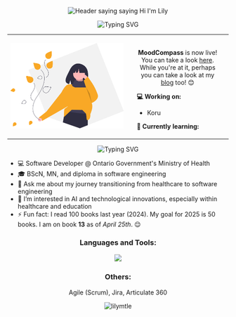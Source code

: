 <p align="center">
  <img src="./assets/images/readme-header.gif" alt="Header saying saying Hi I'm Lily">
</p>


<p align="center"><img src="https://readme-typing-svg.demolab.com?font=&pause=1000&color=FFB942&center=true&width=435&lines=What's+new%3F" alt="Typing SVG" /></p>

<table align="center">
  <tr>
    <td><img src="assets/images/readme-body-img.svg" width="300" alt="illustration of a woman">
</td>
    <td style="vertical-align: top;">
      <div style="background-color: transparent; padding: 1rem; border-radius: 5px; max-width: 200px; max-height: 200px; overflow-y: auto;">
        <p align="center">
          <strong>MoodCompass</strong> is now live! You can take a look <a href="https://mood-compass.vercel.app/">here</a>.
          While you're at it, perhaps you can take a look at my <a href="https://lilyle.dev/blog">blog</a> too! 😊
        </p>
        <strong>💻 Working on:</strong>
        <ul name="list">
          <li name="list__item">Koru</li>
        </ul>
        <strong>🌱 Currently learning:</strong>
        <ul name="list">
          <li name="list__item">Sanity</li>
          <li name="list__item">Python</li>
          <li name="list__item">DSA</li>
        </ul>
        <strong>💡 To learn:</strong>
          <ul name="list">
            <li name="list__item">Nest.js</li>
            <li name="list__item">Docker</li>
            <li name="list__item">MongoDB</li>
            <li name="list__item">.NET</li>
          </ul>
      </div>
    </td>
  </tr>
</table>

<p align="center"><img src="https://readme-typing-svg.demolab.com?font=&pause=1000&color=FFB942&center=true&width=435&lines=Who+am+I%3F" alt="Typing SVG" /></p>

- 💻 Software Developer @ Ontario Government's Ministry of Health
- 🎓 BScN, MN, and diploma in software engineering
- 💬 Ask me about my journey transitioning from healthcare to software engineering
- 👀 I’m interested in AI and technological innovations, especially within healthcare and education
- ⚡ Fun fact: I read 100 books last year (2024). My goal for 2025 is 50 books. I am on book **13** as of *April 25th*. 😌

<h3 align="center">Languages and Tools:</h3>
<p align="center">
  <a href="https://skillicons.dev">
    <img src="https://skillicons.dev/icons?i=html,css,sass,javascript,react,nodejs,express,mysql,firebase,git,github,materialui,postman,typescript,nextjs,tailwind,figma,notion,vercel,vscode" />
  </a>
</p>

<h3 align="center">Others:</h3>
<p align="center">
  Agile (Scrum), Jira, Articulate 360
</p>

<p align="center">
  <img src="https://komarev.com/ghpvc/?username=lilymtle&label=Profile%20views&color=0e75b6&style=flat" alt="lilymtle" />
</p>

<!---
lilymtle/lilymtle is a ✨ special ✨ repository because its `README.md` (this file) appears on your GitHub profile.
You can click the Preview link to take a look at your changes.
--->
